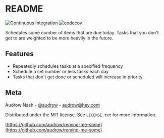 README
======

[![Continuous Integration](https://github.com/audrow/remind-me-some/workflows/Continuous%20Integration/badge.svg)](https://github.com/audrow/remind-me-some/actions?query=branch%3Amaster)
[![codecov](https://codecov.io/gh/audrow/remind-me-some/branch/master/graph/badge.svg)](https://codecov.io/gh/audrow/remind-me-some)

Schedules some number of items that are due today. 
Tasks that you don't get to are weighted to be more heavily in the future.

Features
--------
* Repeatedly schedules tasks at a specified frequency
* Schedule a set number or less tasks each day
* Tasks that don't get done or scheduled will increase in priority


Meta
----

Audrow Nash - [@audrow](https://github.com/audrow) - [audrow@hey.com](mailto:audrow@hey.com)

Distributed under the MIT license. See `LICENSE.txt` for more information.

[https://github.com/audrow/remind-me-some](https://github.com/audrow/remind-me-some)